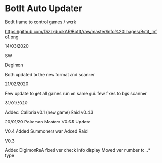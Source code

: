 # BotIt Auto Updater
BotIt frame to control games / work

https://github.com/DizzyduckAR/BotIt/raw/master/Info%20Images/Botit_Info1.png

14/03/2020

SW

Degimon

Both updated to the new format and scanner


21/02/2020

Few update to get all games run on same gui.
few fixes to bgs scanner


31/01/2020

Added:
Calibria v0.1 (new game)
Raid v0.4.3


29/01/20
Pokemon Masters V0.6.5 Update


V0.4
Added Summoners war 
Added Raid




V0.3

Added DigimonReA
fixed ver check info display
Moved ver number to *.*.* type
